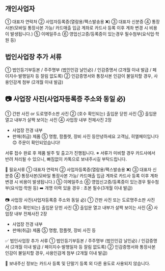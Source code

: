

## 개인사업자
① 대표자 연락처
② 사업자등록증(열람용/팩스발송용 ❌)
③ 대표자 신분증
④ 통장사본(모바일 통장사본 가능/ 카드매출 입금 계좌로 카드사 등록 이후 계좌 변경 시 비용이 발생됩니다.)
⑤ 이메일주소
⑥ 영업신고증/등록증이 있는경우 필수첨부(요식업·학원 등)

## 법인사업장 추가 서류
① 법인등기부등본 / 주주명부 (법인인감 날인必) / 인감증명서 (2개월 이내 발급 / 페이지수·발행일자 등 잘림 없도록)
② 인감증명서와 통장사본 인감이 불일치할 경우, 사용인감계 첨부 (2개월 이내 발급)




## 📷 사업장 사진(사업자등록증 주소와 동일 必)
① 간판 사진 or 도로명주소판 사진
② (호수 확인되는) 출입문 닫힌 사진 
③ 출입문 열고 내부가 살짝 보이는 사진
④ 사업장 내부 전체사진 2장
   - 사업장 전경 내부
   - 판매(취급) 제품
⑤ 명함, 팜플렛, 장비 사진 등안녕하세요 고객님, 히엘페이입니다😊 
주문이 확인되었습니다!

서류 접수 완료 후 제품 발주 및 출고가 진행됩니다.
※ 서류가 미비할 경우 카드사에서 반려 처리될 수 있으니, 빠짐없이 카톡으로 보내주시길 부탁드립니다.

📌 필요서류
① 대표자 연락처
② 사업자등록증(열람용/팩스발송용 ❌)
③ 대표자 신분증
④ 통장사본(모바일 통장사본 가능/ 카드매출 입금 계좌로 카드사 등록 이후 계좌 변경 시 비용이 발생됩니다.)
⑤ 이메일주소
⑥ 영업신고증/등록증이 있는경우 필수첨부(요식업·학원 등)
➡️ 개명 이력 있을 경우 : 초본 필수(3개월 이내 발급)

📷 사업장 사진(사업자등록증 주소와 동일 必)
① 간판 사진 또는 도로명주소판 사진
② (호수 확인되는) 출입문 닫힌 사진 
③ 출입문 열고 내부가 살짝 보이는 사진
④ 사업장 내부 전체사진 2장
   - 사업장 전경 내부
   - 판매(취급) 제품
⑤ 명함, 팜플렛, 장비 사진 등

✅ 법인사업장 추가 서류
① 법인등기부등본 / 주주명부 (법인인감 날인必) / 인감증명서 (2개월 이내 발급 / 페이지수·발행일자 등 잘림 없도록)
② 인감증명서와 통장사본 인감이 불일치할 경우, 사용인감계 첨부 (2개월 이내 발급)

🔔 보내주신 정보는 카드사 등록 및 단말기 등록 외 다른 용도로 사용되지 않습니다.